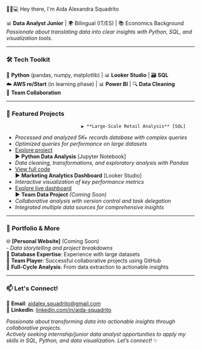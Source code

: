 👩🏻💻 Hey there, I'm Aida Alexandra Squadrito

 📊 **Data Analyst Junior** | 🌍 Bilingual (IT/ES) | 📚 Economics Background  
_Passionate about translating data into clear insights with Python, SQL, and visualization tools._

---

### 🛠️ **Tech Toolkit** 
🐍 **Python** (pandas, numpy, matplotlib) | 📊 **Looker Studio** | 🗃️ **SQL**  
☁️ **AWS re/Start** (in learning phase) | 📊 **Power BI** | 🔍 **Data Cleaning**  
👥 **Team Collaboration**

---

### 🌟 **Featured Projects**

                                ▶️ **Large-Scale Retail Analysis** [SQL]  
   - _Processed and analyzed 5K+ records database with complex queries_  
   - _Optimized queries for performance on large datasets_  
   - [Explore project](https://github.com/Aidalex/EsercitazioneFinale_SQL.git)  
▶️ **Python Data Analysis** [Jupyter Notebook]
   - _Data cleaning, transformations, and exploratory analysis with Pandas_ 
   - [View full code](https://github.com/Aidalex/EsercitazioneFinale_Python.git)  
▶️ **Marketing Analytics Dashboard** [Looker Studio] 
   - _Interactive visualization of key performance metrics_ 
   - [Explore live dashboard](https://lookerstudio.google.com/s/kxZLuMfAorY)  
▶️ **Team Data Project** *(Coming Soon)*  
   - _Collaborative analysis with version control and task delegation_  
   - _Integrated multiple data sources for comprehensive insights_  

--- 

### 📂 **Portfolio & More** 
  🌐 **[Personal Website]** (Coming Soon)  
       - _Data storytelling and project breakdowns_  
🔹 **Database Expertise**: Experience with large datasets  
🔹 **Team Player**: Successful collaborative projects using GitHub  
🔹 **Full-Cycle Analysis**: From data extraction to actionable insights  

---
### 📫 **Let's Connect!**
📧 **Email**: aidalex.squadrito@gmail.com  
🔗 **LinkedIn**: [linkedin.com/in/aida-squadrito](https://www.linkedin.com/in/aida-alexandra-squadrito-785172273/)


_Passionate about transforming data into actionable insights through collaborative projects.  
Actively seeking internship/junior data analyst opportunities to apply my skills in SQL, Python, and data visualization. Let’s connect!_ ✨

